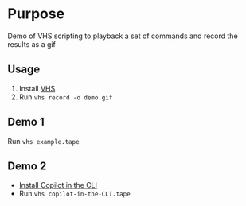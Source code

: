 # Purpose
Demo of VHS scripting to playback a set of commands and record the results as a gif

## Usage
1. Install [VHS](https://github.com/charmbracelet/vhs/tree/main#readme)
2. Run `vhs record -o demo.gif`

## Demo 1
Run `vhs example.tape`

## Demo 2
- [Install Copilot in the CLI](https://github.com/github/gh-copilot)
- Run `vhs copilot-in-the-CLI.tape`